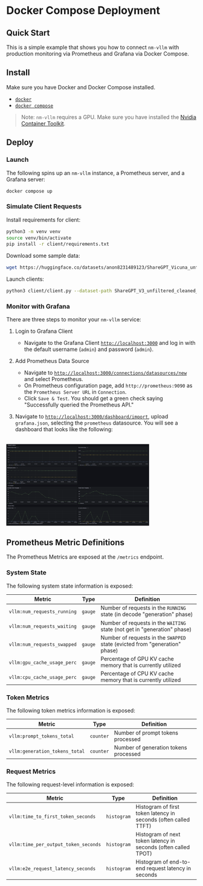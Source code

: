 # Docker Compose Deployment

## Quick Start

This is a simple example that shows you how to connect `nm-vllm` with production monitoring via Prometheus and Grafana via Docker Compose.

## Install

Make sure you have Docker and Docker Compose installed.
- [`docker`](https://docs.docker.com/engine/install/)
- [`docker compose`](https://docs.docker.com/compose/install/linux/#install-using-the-repository)

> Note: `nm-vllm` requires a GPU. Make sure you have installed the [Nvidia Container Toolkit](https://docs.nvidia.com/datacenter/cloud-native/container-toolkit/latest/install-guide.html).

## Deploy

### Launch

The following spins up an `nm-vllm` instance, a Prometheus server, and a Grafana server:

```bash
docker compose up
```

### Simulate Client Requests

Install requirements for client:
```bash
python3 -m venv venv
source venv/bin/activate
pip install -r client/requirements.txt
```

Download some sample data:
```bash
wget https://huggingface.co/datasets/anon8231489123/ShareGPT_Vicuna_unfiltered/resolve/main/ShareGPT_V3_unfiltered_cleaned_split.json
```

Launch clients:

```bash
python3 client/client.py --dataset-path ShareGPT_V3_unfiltered_cleaned_split.json --request-rate 1.0
```

### Monitor with Grafana

There are three steps to monitor your `nm-vllm` service:

1. Login to Grafana Client
    - Navigate to the Grafana Client [`http://localhost:3000`](http://localhost:3000) and log in with the default username (`admin`) and password (`admin`).

2. Add Prometheus Data Source
    - Navigate to [`http://localhost:3000/connections/datasources/new`](http://localhost:3000/connections/datasources/new) and select Prometheus.
    - On Prometheus configuration page, add `http://prometheus:9090` as the `Prometheus Server URL` in `Connection`.
    - Click `Save & Test`. You should get a green check saying "Successfully queried the Prometheus API."

3. Navigate to [`http://localhost:3000/dashboard/import`](http://localhost:3000/dashboard/import), upload `grafana.json`, selecting the `prometheus` datasource. You will see a dashboard that looks like the following:

</br>
<div text-align="center">
    <img width="75%" src="assets/grafana-dashboard.png" />
</div>



## Prometheus Metric Definitions

The Prometheus Metrics are exposed at the `/metrics` endpoint.

### System State

The following system state information is exposed:

| Metric | Type | Definition |
|--------|------|------------|
| `vllm:num_requests_running` | `gauge` | Number of requests in the `RUNNING` state (in decode "generation" phase)    | 
| `vllm:num_requests_waiting` | `gauge` | Number of requests in the `WAITING` state (not get in "generation" phase)   |
| `vllm:num_requests_swapped` | `gauge` | Number of requests in the `SWAPPED` state (evicted from "generation" phase) |
| `vllm:gpu_cache_usage_perc` | `gauge` | Percentage of GPU KV cache memory that is currently utilized |
| `vllm:cpu_cache_usage_perc` | `gauge` | Percentage of CPU KV cache memory that is currently utilized |

### Token Metrics

The following token metrics information is exposed:

| Metric | Type | Definition |
|--------|------|------------|
| `vllm:prompt_tokens_total`        | `counter`    | Number of prompt tokens processed |
| `vllm:generation_tokens_total`    | `counter`    | Number of generation tokens processed | 


### Request Metrics

The following request-level information is exposed:

| Metric | Type | Definition |
|--------|------|------------|
| `vllm:time_to_first_token_seconds`    | `histogram`   | Histogram of first token latency in seconds (often called TTFT) |
| `vllm:time_per_output_token_seconds`  | `histogram`   | Histogram of next token latency in seconds (often called TPOT) |
| `vllm:e2e_request_latency_seconds`    | `histogram`   | Histogram of end-to-end request latency in seconds |